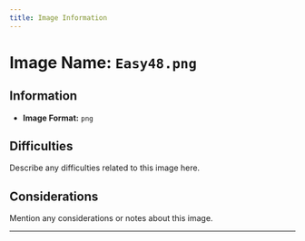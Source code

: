 ```yaml
---
title: Image Information
---
```


# Image Name: `Easy48.png`

## Information

- **Image Format:** `png`

## Difficulties

Describe any difficulties related to this image here.

## Considerations

Mention any considerations or notes about this image.

---
